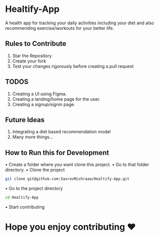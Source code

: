 # Healtify-App
A health app for tracking your daily activities including your diet and also recommending exercise/workouts for your better life.


## Rules to Contribute
1. Star the Repository
2. Create your fork
3. Test your changes rigorously before creating a pull request

## TODOS
1. Creating a UI using Figma.
2. Creating a landing/home page for the user.
3. Creating a signup/signin page.

## Future Ideas
1. Integrating a diet based recommendation model
2. Many more things...

## How to Run this for Development
• Create a folder where you want clone this project.
• Go to that folder directory.
• Clone the project

```bash
git clone git@github.com:SauravMishraaa/Healtify-App.git
```
• Go to the project directory

```bash
cd Healtify-App
```
• Start contributing 

# Hope you enjoy contributing ❤️
